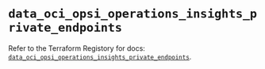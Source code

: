 # `data_oci_opsi_operations_insights_private_endpoints`

Refer to the Terraform Registory for docs: [`data_oci_opsi_operations_insights_private_endpoints`](https://registry.terraform.io/providers/oracle/oci/6.18.0/docs/data-sources/opsi_operations_insights_private_endpoints).
